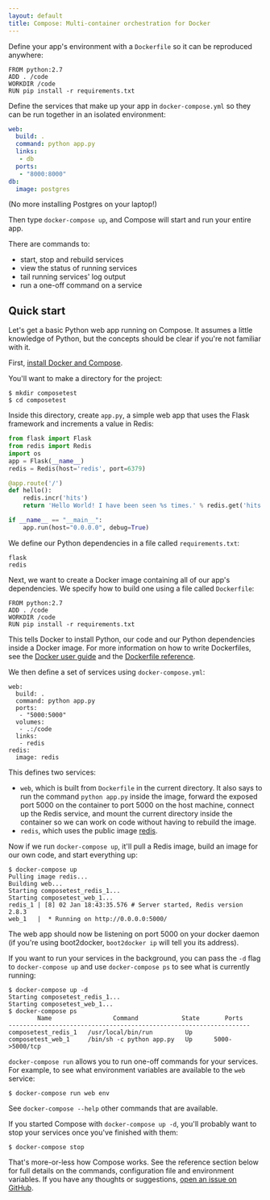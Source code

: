 ```yaml
---
layout: default
title: Compose: Multi-container orchestration for Docker
---
```


Define your app's environment with a `Dockerfile` so it can be reproduced anywhere:

    FROM python:2.7
    ADD . /code
    WORKDIR /code
    RUN pip install -r requirements.txt

Define the services that make up your app in `docker-compose.yml` so they can be run together in an isolated environment:

```yaml
web:
  build: .
  command: python app.py
  links:
   - db
  ports:
   - "8000:8000"
db:
  image: postgres
```

(No more installing Postgres on your laptop!)

Then type `docker-compose up`, and Compose will start and run your entire app.

There are commands to:

 - start, stop and rebuild services
 - view the status of running services
 - tail running services' log output
 - run a one-off command on a service


Quick start
-----------

Let's get a basic Python web app running on Compose. It assumes a little knowledge of Python, but the concepts should be clear if you're not familiar with it.

First, [install Docker and Compose](install.html).

You'll want to make a directory for the project:

    $ mkdir composetest
    $ cd composetest

Inside this directory, create `app.py`, a simple web app that uses the Flask framework and increments a value in Redis:

```python
from flask import Flask
from redis import Redis
import os
app = Flask(__name__)
redis = Redis(host='redis', port=6379)

@app.route('/')
def hello():
    redis.incr('hits')
    return 'Hello World! I have been seen %s times.' % redis.get('hits')

if __name__ == "__main__":
    app.run(host="0.0.0.0", debug=True)
```

We define our Python dependencies in a file called `requirements.txt`:

    flask
    redis

Next, we want to create a Docker image containing all of our app's dependencies. We specify how to build one using a file called `Dockerfile`:

    FROM python:2.7
    ADD . /code
    WORKDIR /code
    RUN pip install -r requirements.txt

This tells Docker to install Python, our code and our Python dependencies inside a Docker image. For more information on how to write Dockerfiles, see the [Docker user guide](https://docs.docker.com/userguide/dockerimages/#building-an-image-from-a-dockerfile) and the [Dockerfile reference](http://docs.docker.com/reference/builder/).

We then define a set of services using `docker-compose.yml`:

    web:
      build: .
      command: python app.py
      ports:
       - "5000:5000"
      volumes:
       - .:/code
      links:
       - redis
    redis:
      image: redis

This defines two services:

 - `web`, which is built from `Dockerfile` in the current directory. It also says to run the command `python app.py` inside the image, forward the exposed port 5000 on the container to port 5000 on the host machine, connect up the Redis service, and mount the current directory inside the container so we can work on code without having to rebuild the image.
 - `redis`, which uses the public image [redis](https://registry.hub.docker.com/_/redis/). 

Now if we run `docker-compose up`, it'll pull a Redis image, build an image for our own code, and start everything up:

    $ docker-compose up
    Pulling image redis...
    Building web...
    Starting composetest_redis_1...
    Starting composetest_web_1...
    redis_1 | [8] 02 Jan 18:43:35.576 # Server started, Redis version 2.8.3
    web_1   |  * Running on http://0.0.0.0:5000/

The web app should now be listening on port 5000 on your docker daemon (if you're using boot2docker, `boot2docker ip` will tell you its address).

If you want to run your services in the background, you can pass the `-d` flag to `docker-compose up` and use `docker-compose ps` to see what is currently running:

    $ docker-compose up -d
    Starting composetest_redis_1...
    Starting composetest_web_1...
    $ docker-compose ps
            Name                 Command            State       Ports
    -------------------------------------------------------------------
    composetest_redis_1   /usr/local/bin/run         Up
    composetest_web_1     /bin/sh -c python app.py   Up      5000->5000/tcp

`docker-compose run` allows you to run one-off commands for your services. For example, to see what environment variables are available to the `web` service:

    $ docker-compose run web env


See `docker-compose --help` other commands that are available.

If you started Compose with `docker-compose up -d`, you'll probably want to stop your services once you've finished with them:

    $ docker-compose stop

That's more-or-less how Compose works. See the reference section below for full details on the commands, configuration file and environment variables. If you have any thoughts or suggestions, [open an issue on GitHub](https://github.com/docker/docker-compose).
